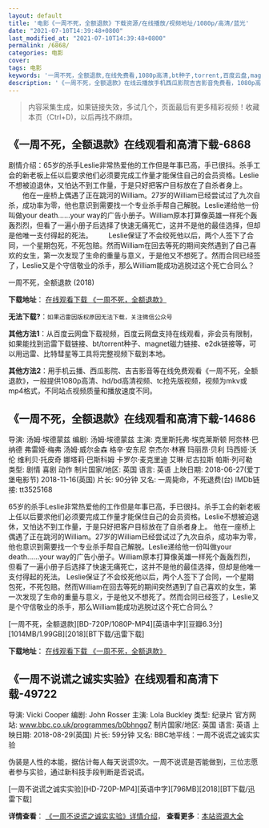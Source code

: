 ```yaml
---
layout: default
title: '电影《一周不死，全额退款》下载资源/在线播放/视频地址/1080p/高清/蓝光'
date: "2021-07-10T14:39:48+0800"
last_modified_at: "2021-07-10T14:39:48+0800"
permalink: /6868/
categories: 电影
cover:
tags: 电影
keywords: '一周不死，全额退款,在线免费看,1080p高清,bt种子,torrent,百度云盘,magnet,磁力链,迅雷下载资源'
description: '《一周不死，全额退款》在线云播放手机西瓜影院吉吉影音免费看，1080p高清bd/hd未删减完整版和tc抢先枪版，mkv/mp4格式，附带bt/torrent种子、magnet/磁力链、百度云盘、网盘资源迅雷下载链接'
---
```


>内容采集生成，如果链接失效，多试几个，页面最后有更多精彩视频！收藏本页（Ctrl+D)，以后再找不麻烦。


## 《一周不死，全额退款》在线观看和高清下载-6868

剧情介绍：65岁的杀手Leslie非常热爱他的工作但是年事已高，手已很抖。杀手工会的新老板上任以后要求他们必须要完成工作量才能保住自己的会员资格。Leslie不想被迫退休，又怕达不到工作量，于是只好把客户目标放在了自杀者身上。 　　他在一座桥上偶遇了正在跳河的William。27岁的William已经尝试过了九次自杀，成功率为零，他也意识到需要找一个专业杀手帮自己解脱。Leslie递给他一份叫做your death……your way的广告小册子。William原本打算像英雄一样死个轰轰烈烈，但看了一遍小册子后选择了快速无痛死亡，这并不是他的最佳选择，但却是他唯一支付得起的死法。 　　Leslie保证了不会绞死他以后，两个人签下了合同，一个星期包死，不死包赔。然而William在回去等死的期间突然遇到了自己喜欢的女生，第一次发现了生命的重量与意义，于是他又不想死了。然而合同已经签了，Leslie又是个守信敬业的杀手，那么William能成功逃脱过这个死亡合同么？


一周不死，全额退款 (2018)

**下载地址**： [在线观看下载 《一周不死，全额退款》](https://www.btbtdy.me/btdy/dy14165.html) 


**无法下载?**：`如果迅雷因版权原因无法下载，关注微信公众号 `

**其他方法1**：从百度云网盘下载视频，百度云网盘支持在线观看，非会员有限制，如果能找到迅雷下载链接、bt/torrent种子、magnet磁力链接、e2dk链接等，可以用迅雷、比特彗星等工具将完整视频下载到本地。

**其他方法2**：用手机云播、西瓜影院、吉吉影音等在线免费观看《一周不死，全额退款》，一般提供1080p高清、hd/bd高清视频、tc抢先版视频，视频为mkv或mp4格式，不同站点视频质量和播放速度不同。


## 《一周不死，全额退款》在线观看和高清下载-14686

导演: 汤姆·埃德蒙兹 编剧: 汤姆·埃德蒙兹 主演: 克里斯托弗·埃克莱斯顿 阿奈林·巴纳德 弗雷娅·梅弗 汤姆·威尔金森 格辛·安东尼 奈杰尔·林赛 玛丽昂·贝利 玛西娅·沃伦 维利贝·托皮奇 娜塔莉·巴斯科姆 卡罗尔·麦克里迪 艾琳·尼古拉斯 帕斯·列可勒 类型: 剧情 喜剧 动作 制片国家/地区: 英国 语言: 英语 上映日期: 2018-06-27(爱丁堡电影节) 2018-11-16(英国) 片长: 90分钟 又名: 一周毙命，不死退费(台) IMDb链接: tt3525168

65岁的杀手Leslie非常热爱他的工作但是年事已高，手已很抖。杀手工会的新老板上任以后要求他们必须要完成工作量才能保住自己的会员资格。Leslie不想被迫退休，又怕达不到工作量，于是只好把客户目标放在了自杀者身上。 他在一座桥上偶遇了正在跳河的William。27岁的William已经尝试过了九次自杀，成功率为零，他也意识到需要找一个专业杀手帮自己解脱。Leslie递给他一份叫做your death……your way的广告小册子。William原本打算像英雄一样死个轰轰烈烈，但看了一遍小册子后选择了快速无痛死亡，这并不是他的最佳选择，但却是他唯一支付得起的死法。 Leslie保证了不会绞死他以后，两个人签下了合同，一个星期包死，不死包赔。然而William在回去等死的期间突然遇到了自己喜欢的女生，第一次发现了生命的重量与意义，于是他又不想死了。然而合同已经签了，Leslie又是个守信敬业的杀手，那么William能成功逃脱过这个死亡合同么？


[一周不死，全额退款][BD-720P/1080P-MP4][英语中字][豆瓣6.3分][1014MB/1.99GB][2018][BT下载/迅雷下载]

**下载地址**： [在线观看下载 《一周不死，全额退款》](https://www.btdx8.com/torrent/yzbsqetk_2018.html) 


## 《一周不说谎之诚实实验》在线观看和高清下载-49722

导演: Vicki Cooper 编剧: John Rosser 主演: Lola Buckley 类型: 纪录片 官方网站: www.bbc.co.uk/programmes/b0bhngq7 制片国家/地区: 英国 语言: 英语 上映日期: 2018-08-29(英国) 片长: 59分钟 又名: BBC地平线：一周不说谎之诚实实验

伪装是人性的本能，据估计每人每天说谎9次。一周不说谎是否能做到，三位志愿者参与实验，通过新科技手段判断是否说谎。


[一周不说谎之诚实实验][HD-720P-MP4][英语中字][796MB][2018][BT下载/迅雷下载]

**详情查看**： [《一周不说谎之诚实实验》详情介绍](/movie/49722/)， **查看更多**：[本站资源大全](/movie/t/all/)

